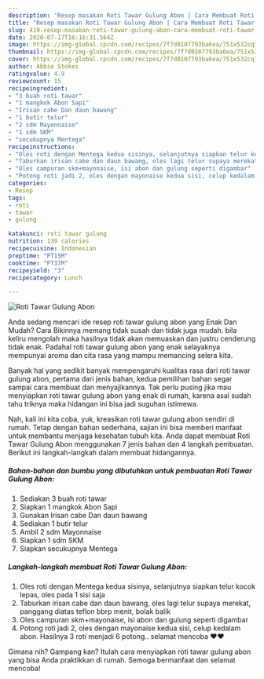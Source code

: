 ```yaml
---
description: "Resep masakan Roti Tawar Gulung Abon | Cara Membuat Roti Tawar Gulung Abon Yang Enak dan Simpel"
title: "Resep masakan Roti Tawar Gulung Abon | Cara Membuat Roti Tawar Gulung Abon Yang Enak dan Simpel"
slug: 419-resep-masakan-roti-tawar-gulung-abon-cara-membuat-roti-tawar-gulung-abon-yang-enak-dan-simpel
date: 2020-07-17T16:16:31.564Z
image: https://img-global.cpcdn.com/recipes/7f7d0107793ba6ea/751x532cq70/roti-tawar-gulung-abon-foto-resep-utama.jpg
thumbnail: https://img-global.cpcdn.com/recipes/7f7d0107793ba6ea/751x532cq70/roti-tawar-gulung-abon-foto-resep-utama.jpg
cover: https://img-global.cpcdn.com/recipes/7f7d0107793ba6ea/751x532cq70/roti-tawar-gulung-abon-foto-resep-utama.jpg
author: Abbie Stokes
ratingvalue: 4.9
reviewcount: 15
recipeingredient:
- "3 buah roti tawar"
- "1 mangkok Abon Sapi"
- "Irisan cabe Dan daun bawang"
- "1 butir telur"
- "2 sdm Mayonnaise"
- "1 sdm SKM"
- "secukupnya Mentega"
recipeinstructions:
- "Oles roti dengan Mentega kedua sisinya, selanjutnya siapkan telur kocok lepas, oles pada 1 sisi saja"
- "Taburkan irisan cabe dan daun bawang, oles lagi telur supaya merekat, panggang diatas teflon bbrp menit, bolak balik"
- "Oles campuran skm+mayonaise, isi abon dan gulung seperti digambar"
- "Potong roti jadi 2, oles dengan mayonaise kedua sisi, celup kedalam abon. Hasilnya 3 roti menjadi 6 potong.. selamat mencoba ❤️❤️"
categories:
- Resep
tags:
- roti
- tawar
- gulung

katakunci: roti tawar gulung 
nutrition: 139 calories
recipecuisine: Indonesian
preptime: "PT15M"
cooktime: "PT37M"
recipeyield: "3"
recipecategory: Lunch

---
```



![Roti Tawar Gulung Abon](https://img-global.cpcdn.com/recipes/7f7d0107793ba6ea/751x532cq70/roti-tawar-gulung-abon-foto-resep-utama.jpg)

Anda sedang mencari ide resep roti tawar gulung abon yang Enak Dan Mudah? Cara Bikinnya memang tidak susah dan tidak juga mudah. bila keliru mengolah maka hasilnya tidak akan memuaskan dan justru cenderung tidak enak. Padahal roti tawar gulung abon yang enak selayaknya mempunyai aroma dan cita rasa yang mampu memancing selera kita.



Banyak hal yang sedikit banyak mempengaruhi kualitas rasa dari roti tawar gulung abon, pertama dari jenis bahan, kedua pemilihan bahan segar sampai cara membuat dan menyajikannya. Tak perlu pusing jika mau menyiapkan roti tawar gulung abon yang enak di rumah, karena asal sudah tahu triknya maka hidangan ini bisa jadi suguhan istimewa.


Nah, kali ini kita coba, yuk, kreasikan roti tawar gulung abon sendiri di rumah. Tetap dengan bahan sederhana, sajian ini bisa memberi manfaat untuk membantu menjaga kesehatan tubuh kita. Anda dapat membuat Roti Tawar Gulung Abon menggunakan 7 jenis bahan dan 4 langkah pembuatan. Berikut ini langkah-langkah dalam membuat hidangannya.

<!--inarticleads1-->

##### Bahan-bahan dan bumbu yang dibutuhkan untuk pembuatan Roti Tawar Gulung Abon:

1. Sediakan 3 buah roti tawar
1. Siapkan 1 mangkok Abon Sapi
1. Gunakan Irisan cabe Dan daun bawang
1. Sediakan 1 butir telur
1. Ambil 2 sdm Mayonnaise
1. Siapkan 1 sdm SKM
1. Siapkan secukupnya Mentega




<!--inarticleads2-->

##### Langkah-langkah membuat Roti Tawar Gulung Abon:

1. Oles roti dengan Mentega kedua sisinya, selanjutnya siapkan telur kocok lepas, oles pada 1 sisi saja
1. Taburkan irisan cabe dan daun bawang, oles lagi telur supaya merekat, panggang diatas teflon bbrp menit, bolak balik
1. Oles campuran skm+mayonaise, isi abon dan gulung seperti digambar
1. Potong roti jadi 2, oles dengan mayonaise kedua sisi, celup kedalam abon. Hasilnya 3 roti menjadi 6 potong.. selamat mencoba ❤️❤️




Gimana nih? Gampang kan? Itulah cara menyiapkan roti tawar gulung abon yang bisa Anda praktikkan di rumah. Semoga bermanfaat dan selamat mencoba!
